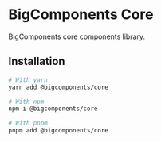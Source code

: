 # BigComponents Core

BigComponents core components library.

## Installation

```bash
# With yarn
yarn add @bigcomponents/core

# With npm
npm i @bigcomponents/core

# With pnpm
pnpm add @bigcomponents/core
```
